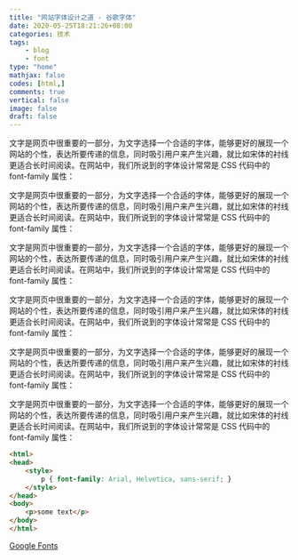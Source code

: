 ```yaml
---
title: "网站字体设计之道 - 谷歌字体"
date: 2020-05-25T18:21:26+08:00
categories: 技术
tags:
    - blog
    - font
type: "home"
mathjax: false
codes: [html,]
comments: true
vertical: false
image: false
draft: false
---
```


文字是网页中很重要的一部分，为文字选择一个合适的字体，能够更好的展现一个网站的个性，表达所要传递的信息，同时吸引用户来产生兴趣，就比如宋体的衬线更适合长时间阅读。在网站中，我们所说到的字体设计常常是 CSS 代码中的 font-family 属性：

文字是网页中很重要的一部分，为文字选择一个合适的字体，能够更好的展现一个网站的个性，表达所要传递的信息，同时吸引用户来产生兴趣，就比如宋体的衬线更适合长时间阅读。在网站中，我们所说到的字体设计常常是 CSS 代码中的 font-family 属性：

文字是网页中很重要的一部分，为文字选择一个合适的字体，能够更好的展现一个网站的个性，表达所要传递的信息，同时吸引用户来产生兴趣，就比如宋体的衬线更适合长时间阅读。在网站中，我们所说到的字体设计常常是 CSS 代码中的 font-family 属性：

文字是网页中很重要的一部分，为文字选择一个合适的字体，能够更好的展现一个网站的个性，表达所要传递的信息，同时吸引用户来产生兴趣，就比如宋体的衬线更适合长时间阅读。在网站中，我们所说到的字体设计常常是 CSS 代码中的 font-family 属性：

文字是网页中很重要的一部分，为文字选择一个合适的字体，能够更好的展现一个网站的个性，表达所要传递的信息，同时吸引用户来产生兴趣，就比如宋体的衬线更适合长时间阅读。在网站中，我们所说到的字体设计常常是 CSS 代码中的 font-family 属性：

文字是网页中很重要的一部分，为文字选择一个合适的字体，能够更好的展现一个网站的个性，表达所要传递的信息，同时吸引用户来产生兴趣，就比如宋体的衬线更适合长时间阅读。在网站中，我们所说到的字体设计常常是 CSS 代码中的 font-family 属性：

```html
<html>
<head>
    <style>
        p { font-family: Arial, Helvetica, sans-serif; }
    </style>
</head>
<body>
    <p>some text</p>
</body>
</html>
```

[Google Fonts](https://fonts.google.com/)

<!--more-->
